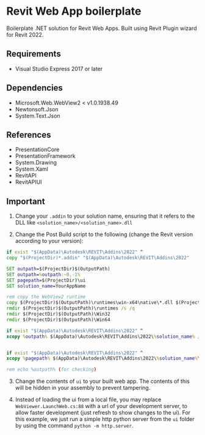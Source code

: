 # Revit Web App boilerplate
Boilerplate .NET solution for Revit Web Apps. Built using Revit Plugin wizard for Revit 2022.

## Requirements
- Visual Studio Express 2017 or later

## Dependencies
- Microsoft.Web.WebView2 < v1.0.1938.49
- Newtonsoft.Json
- System.Text.Json

## References
- PresentationCore
- PresentationFramework
- System.Drawing
- System.Xaml
- RevitAPI
- RevitAPIUI


## Important
1. Change your `.addin` to your solution name, ensuring that it refers to the DLL like `<solution_name>/<solution_name>.dll`

2. Change the Post Build script to the following (change the Revit version according to your version):
```cmd
if exist "$(AppData)\Autodesk\REVIT\Addins\2022" ^
copy "$(ProjectDir)*.addin" "$(AppData)\Autodesk\REVIT\Addins\2022"

SET outpath=$(ProjectDir)$(OutputPath)
SET outpath=%outpath:~0,-1%
SET pagepath=$(ProjectDir)\ui
SET solution_name=YourAppName

rem copy the WebView2 runtime
copy $(ProjectDir)$(OutputPath)\runtimes\win-x64\native\*.dll $(ProjectDir)$(OutputPath)
rmdir $(ProjectDir)$(OutputPath)\runtimes /s /q
rmdir $(ProjectDir)$(OutputPath)\Win32
rmdir $(ProjectDir)$(OutputPath)\Win64

if exist "$(AppData)\Autodesk\REVIT\Addins\2022" ^
xcopy %outpath% $(AppData)\Autodesk\REVIT\Addins\2022\%solution_name% /c /i /e /h /y


if exist "$(AppData)\Autodesk\REVIT\Addins\2022" ^
xcopy %pagepath% $(AppData)\Autodesk\REVIT\Addins\2022\%solution_name%\ui /c /i /e /h /y

rem echo %outpath% (for checking)
```

3. Change the contents of `ui` to your built web app. The contents of this will be hidden in your assembly to prevent tampering.

4. Instead of loading the ui from a local file, you may replace `WebViewer.LaunchWeb.cs:88` with a url of your development server, to allow faster development (just refresh to show changes to the ui). For this example, we just run a simple http python server from the `ui` folder by using the command `python -m http.server`. 
